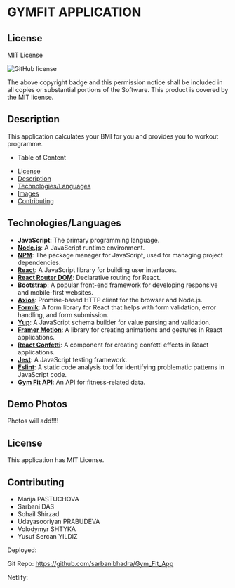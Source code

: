 # GYMFIT APPLICATION

## License

MIT License

  ![GitHub license](https://img.shields.io/badge/license-MIT-blue.svg)

The above copyright badge and this permission notice shall be included in all copies or substantial portions of the Software. This product is covered by the MIT license.


## Description

This application calculates your BMI for you and provides you to workout programme.

- Table of Content

 * [License](#license)
 * [Description](#description)
 * [Technologies/Languages](#technologieslanguages)
 * [Images](#images)
 * [Contributing](#contributing)
 

## Technologies/Languages

- **JavaScript**: The primary programming language.
- **[Node.js](https://nodejs.org/)**: A JavaScript runtime environment.
- **[NPM](https://www.npmjs.com/)**: The package manager for JavaScript, used for managing project dependencies.
- **[React](https://reactjs.org/)**: A JavaScript library for building user interfaces.
- **[React Router DOM](https://reactrouter.com/)**: Declarative routing for React.
- **[Bootstrap](https://getbootstrap.com/)**: A popular front-end framework for developing responsive and mobile-first websites.
- **[Axios](https://www.npmjs.com/package/axios)**: Promise-based HTTP client for the browser and Node.js.
- **[Formik](https://formik.org/)**: A form library for React that helps with form validation, error handling, and form submission.
- **[Yup](https://www.npmjs.com/package/yup)**: A JavaScript schema builder for value parsing and validation.
- **[Framer Motion](https://www.framer.com/motion/)**: A library for creating animations and gestures in React applications.
- **[React Confetti](https://www.npmjs.com/package/react-confetti)**: A component for creating confetti effects in React applications.
- **[Jest](https://jestjs.io/)**: A JavaScript testing framework.
- **[Eslint](https://eslint.org/)**: A static code analysis tool for identifying problematic patterns in JavaScript code.
- **[Gym Fit API](https://rapidapi.com/BastienCarcat/api/gym-fit)**: An API for fitness-related data.

## Demo Photos

Photos will add!!!!


## License

This application has MIT License.

## Contributing

- Marija PASTUCHOVA
- Sarbani DAS
- Sohail Shirzad
- Udayasooriyan PRABUDEVA
- Volodymyr SHTYKA
- Yusuf Sercan YILDIZ

 Deployed: 

 Git Repo: https://github.com/sarbanibhadra/Gym_Fit_App

 Netlify: 
